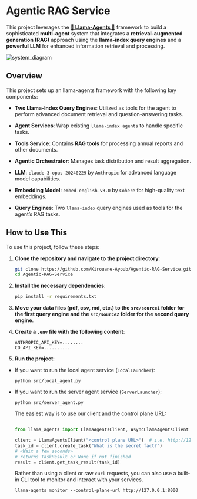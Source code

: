 # Agentic RAG Service 


This project leverages the **[🦙 Llama-Agents 🤖](https://github.com/run-llama/llama-agents)** framework to build a sophisticated **multi-agent** system that integrates a **retrieval-augmented generation (RAG)** approach using the **llama-index query engines** and a **powerful LLM** for enhanced information retrieval and processing.

![system_diagram](https://github.com/Kirouane-Ayoub/Agentic-RAG-Service/assets/99510125/51e7ed55-8b9f-424b-85ea-f8a898633d7f)


## Overview
This project sets up an llama-agents framework with the following key components:

- **Two Llama-Index Query Engines**: Utilized as tools for the agent to perform advanced document retrieval and question-answering tasks.
- **Agent Services**: Wrap existing `llama-index agents` to handle specific tasks.
- **Tools Service**: Contains **RAG tools** for processing annual reports and other documents.
- **Agentic Orchestrator**: Manages task distribution and result aggregation.

- **LLM**: `claude-3-opus-20240229` by `Anthropic` for advanced language model capabilities.
- **Embedding Model**: `embed-english-v3.0` by `Cohere` for high-quality text embeddings.
- **Query Engines**: Two `llama-index` query engines used as tools for the agent’s RAG tasks.
## How to Use This

To use this project, follow these steps:

1. **Clone the repository and navigate to the project directory**:
   ```sh
   git clone https://github.com/Kirouane-Ayoub/Agentic-RAG-Service.git
   cd Agentic-RAG-Service
   ```

2. **Install the necessary dependencies**:
   ```sh
   pip install -r requirements.txt
   ```

3. **Move your data files (pdf, csv, md, etc.) to the `src/source1` folder for the first query engine and the `src/source2` folder for the second query engine**.

4. **Create a `.env` file with the following content**:
   ```
   ANTHROPIC_API_KEY=........
   CO_API_KEY=..........
   ```
5. **Run the project**:

- If you want to run the local agent service (`LocalLauncher`):

    ```
    python src/local_agent.py
    ```
- If you want to run the server agent service (`ServerLauncher`):

    ```
    python src/server_agent.py
    ```
    The easiest way is to use our client and the control plane URL:
    ```python

    from llama_agents import LlamaAgentsClient, AsyncLlamaAgentsClient

    client = LlamaAgentsClient("<control plane URL>")  # i.e. http://127.0.0.1:8001
    task_id = client.create_task("What is the secret fact?")
    # <Wait a few seconds>
    # returns TaskResult or None if not finished
    result = client.get_task_result(task_id)
    ```
    Rather than using a client or raw `curl` requests, you can also use a built-in CLI tool to monitor and interact with your services.
    ```
    llama-agents monitor --control-plane-url http://127.0.0.1:8000
    ```
